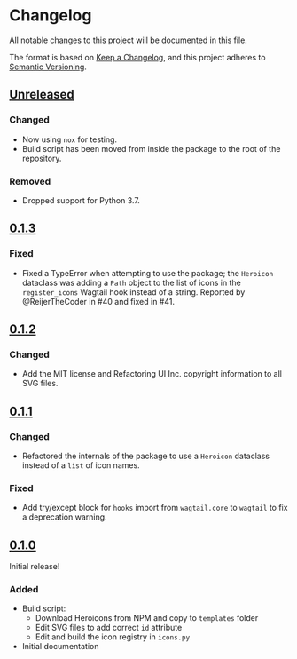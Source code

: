 # Changelog

All notable changes to this project will be documented in this file.

The format is based on [Keep a Changelog](https://keepachangelog.com/en/1.0.0/),
and this project adheres to [Semantic Versioning](https://semver.org/spec/v2.0.0.html).

<!--
## [${version}]
### Added - for new features
### Changed - for changes in existing functionality
### Deprecated - for soon-to-be removed features
### Removed - for now removed features
### Fixed - for any bug fixes
### Security - in case of vulnerabilities
[${version}]: https://github.com/westerveltco/wagtail-heroicons/releases/tag/v${version}
-->

## [Unreleased]

### Changed

- Now using `nox` for testing.
- Build script has been moved from inside the package to the root of the repository.

### Removed

- Dropped support for Python 3.7.

## [0.1.3]

### Fixed

- Fixed a TypeError when attempting to use the package; the `Heroicon` dataclass was adding a `Path` object to the list of icons in the `register_icons` Wagtail hook instead of a string. Reported by @ReijerTheCoder in #40 and fixed in #41.

## [0.1.2]

### Changed

- Add the MIT license and Refactoring UI Inc. copyright information to all SVG files.

## [0.1.1]

### Changed

- Refactored the internals of the package to use a `Heroicon` dataclass instead of a `list` of icon names.

### Fixed

- Add try/except block for `hooks` import from `wagtail.core` to `wagtail` to fix a deprecation warning.

## [0.1.0]

Initial release!

### Added

- Build script:
  - Download Heroicons from NPM and copy to `templates` folder
  - Edit SVG files to add correct `id` attribute
  - Edit and build the icon registry in `icons.py`
- Initial documentation

[unreleased]: https://github.com/joshuadavidthomas/wagtail-heroicons/compare/v0.1.3...HEAD
[0.1.0]: https://github.com/joshuadavidthomas/wagtail-heroicons/releases/tag/v0.1.0
[0.1.1]: https://github.com/joshuadavidthomas/wagtail-heroicons/releases/tag/v0.1.1
[0.1.2]: https://github.com/joshuadavidthomas/wagtail-heroicons/releases/tag/v0.1.2
[0.1.3]: https://github.com/joshuadavidthomas/wagtail-heroicons/releases/tag/v0.1.3
